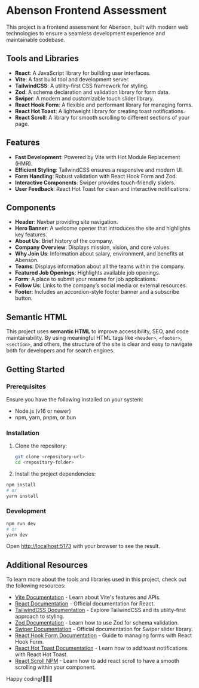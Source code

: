 # Abenson Frontend Assessment

This project is a frontend assessment for Abenson, built with modern web technologies to ensure a seamless development experience and maintainable codebase.

## Tools and Libraries

- **React**: A JavaScript library for building user interfaces.
- **Vite**: A fast build tool and development server.
- **TailwindCSS**: A utility-first CSS framework for styling.
- **Zod**: A schema declaration and validation library for form data.
- **Swiper**: A modern and customizable touch slider library.
- **React Hook Form**: A flexible and performant library for managing forms.
- **React Hot Toast**: A lightweight library for creating toast notifications.
- **React Scroll**: A library for smooth scrolling to different sections of your page.

## Features

- **Fast Development**: Powered by Vite with Hot Module Replacement (HMR).
- **Efficient Styling**: TailwindCSS ensures a responsive and modern UI.
- **Form Handling**: Robust validation with React Hook Form and Zod.
- **Interactive Components**: Swiper provides touch-friendly sliders.
- **User Feedback**: React Hot Toast for clean and interactive notifications.

## Components

- **Header**: Navbar providing site navigation.
- **Hero Banner**: A welcome opener that introduces the site and highlights key features.
- **About Us**: Brief history of the company.
- **Company Overview**: Displays mission, vision, and core values.
- **Why Join Us**: Information about salary, environment, and benefits at Abenson.
- **Teams**: Displays information about all the teams within the company.
- **Featured Job Openings**: Highlights available job openings.
- **Form**: A place to submit your resume for job applications.
- **Follow Us**: Links to the company’s social media or external resources.
- **Footer**: Includes an accordion-style footer banner and a subscribe button.

## Semantic HTML

This project uses **semantic HTML** to improve accessibility, SEO, and code maintainability. By using meaningful HTML tags like `<header>`, `<footer>`, `<section>`, and others, the structure of the site is clear and easy to navigate both for developers and for search engines.

## Getting Started

### Prerequisites

Ensure you have the following installed on your system:

- Node.js (v16 or newer)
- npm, yarn, pnpm, or bun

### Installation

1. Clone the repository:

   ```bash
   git clone <repository-url>
   cd <repository-folder>
    ```

2. Install the project dependencies:

```bash
npm install
# or
yarn install
```

### Development

```bash
npm run dev
# or
yarn dev
```

Open [http://localhost:5173](http://localhost:5173) with your browser to see the result.

## Additional Resources

To learn more about the tools and libraries used in this project, check out the following resources:

- [Vite Documentation](https://vite.dev/) - Learn about Vite's features and APIs.
- [React Documentation](https://reactjs.org/) - Official documentation for React.
- [TailwindCSS Documentation](https://tailwindcss.com/docs) - Explore TailwindCSS and its utility-first approach to styling.
- [Zod Documentation](https://zod.dev/) - Learn how to use Zod for schema validation.
- [Swiper Documentation](https://swiperjs.com/) - Official documentation for Swiper slider library.
- [React Hook Form Documentation](https://react-hook-form.com/) - Guide to managing forms with React Hook Form.
- [React Hot Toast Documentation](https://react-hot-toast.com/) - Learn how to add toast notifications with React Hot Toast.
- [React Scroll NPM](https://www.npmjs.com/package/react-scroll) - Learn how to add react scroll to have a smooth scrolling within your component.

Happy coding!🎉🎉🎉
